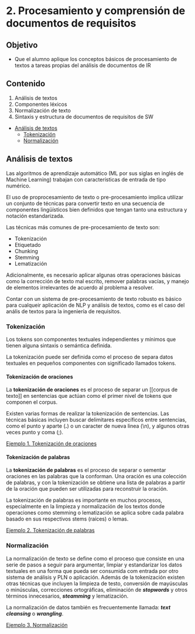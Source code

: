 # 2. Procesamiento y comprensión de documentos de requisitos

## Objetivo

* Que el alumno aplique los conceptos básicos de procesamiento de textos a tareas propias del análisis de documentos de IR

## Contenido

1. Análisis de textos
2. Componentes léxicos
3. Normalización de texto
4. Sintaxis y estructura de documentos de requisitos de SW

* [Análisis de textos](#análisis-de-textos)
    * [Tokenización](#tokenización)
    * [Normalización](#normalización)

## Análisis de textos

Las algoritmos de aprendizaje automático (ML por sus siglas en inglés de Machine Learning) trabajan con características de entrada de tipo numérico. 

El uso de proprocesamiento de texto o pre-procesamiento implica utilizar un conjunto de técnicas para convertir texto en una secuencia de componentes lingüísticos bien definidos que tengan tanto una estructura y notación estandarizada.

Las técnicas más comunes de pre-procesamiento de texto son:

* Tokenización
* Etiquetado
* Chunking
* Stemming
* Lematización

Adicionalmente, es necesario aplicar algunas otras operaciones básicas como la corrección de texto mal escrito, remover palabras vacías, y manejo de elementos irrelevantes de acuerdo al problema a resolver.

Contar con un sistema de pre-procesamiento de texto robusto es básico para cualqueir aplicación de NLP y análisis de textos, como es el caso del anális de textos para la ingeniería de requisitos.

### Tokenización

Los tokens son componentes textuales independientes y mínimos que tienen alguna sintaxis o semántica definida.

La tokenización puede ser definida como el proceso de separa datos textuales en pequeños componentes con significado llamados tokens.

#### Tokenización de oraciones

La **tokenización de oraciones** es el proceso de separar un [[corpus de texto]] en sentencias que actúan como el primer nivel de tokens que componen el corpus. 

Existen varias formas de realizar la tokenización de sentencias. Las técnicas básicas incluyen buscar delimitares específicos entre sentencias, como el punto y aparte (**.**) o un caracter de nueva linea (\n), y algunos otras veces punto y coma (;). 

[Ejemplo 1. Tokenización de oraciones](./code/tokenization_nltk.ipynb)

#### Tokenización de palabras

La **tokenización de palabras** es el proceso de separar o sementar oraciones en las palabras que la conforman. Una oración es una colección de palabras, y con la tokenización se obtiene una lista de palabras a partir de la oración que pueden ser utilizadas para reconstruir la oración. 

La tokenización de palabras es importante en muchos procesos, especialmente en la limpieza y normalización de los textos donde operaciones como stemming o lematización se aplica sobre cada palabra basado en sus respectivos stems (raíces) o lemas. 

[Ejemplo 2. Tokenización de palabras](./code/tokenization_words.nltk.ipynb)


### Normalización

La normalización de texto se define como el proceso que consiste en una serie de pasos a seguir para argumentar, limpiar y estandarizar los datos textuales en una forma que pueda ser consumida com entrada por otro sistema de análisis y PLN o aplicación. Además de la tokenización existen otras técnicas que incluyen la limpieza de testo, conversión de mayúsculas o minúsculas, correcciones ortográficas, eliminación de ***stopwords*** y otros términos innecesarios, ***steamming*** y lematización. 

La normalización de datos también es frecuentemente llamada: ***text cleansing*** o ***wrangling***.

[Ejemplo 3. Normalización](./code/text_normalization.ipynb)

